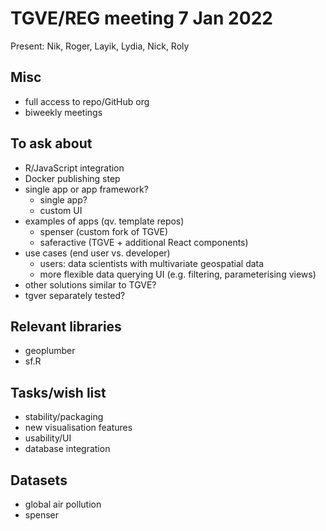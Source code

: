 # TGVE/REG meeting 7 Jan 2022

Present: Nik, Roger, Layik, Lydia, Nick, Roly

## Misc

- full access to repo/GitHub org
- biweekly meetings

## To ask about

- R/JavaScript integration
- Docker publishing step
- single app or app framework?
  - single app?
  - custom UI
- examples of apps (qv. template repos)
  - spenser (custom fork of TGVE)
  - saferactive (TGVE + additional React components)
- use cases (end user vs. developer)
  - users: data scientists with multivariate geospatial data
  - more flexible data querying UI (e.g. filtering, parameterising views)
- other solutions similar to TGVE?
- tgver separately tested?

## Relevant libraries
- geoplumber
- sf.R

## Tasks/wish list

- stability/packaging
- new visualisation features
- usability/UI
- database integration

## Datasets

- global air pollution
- spenser
